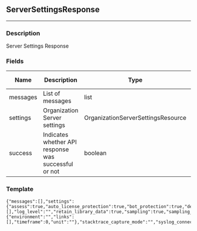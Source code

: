 ## ServerSettingsResponse
---
### Description
Server Settings Response
### Fields
| Name | Description | Type | Allowed Values | Required |
| ---- | ----------- | ---- | -------------- | -------- |
| messages | List of messages | list |  | false |
| settings | Organization Server settings | OrganizationServerSettingsResource |  | false |
| success | Indicates whether API response was successful or not | boolean |  | false |
### Template
```
{"messages":[],"settings":{"assess":true,"auto_license_protection":true,"bot_protection":true,"default_environment":"","defend":true,"environment":"","links":[],"log_level":"","retain_library_data":true,"sampling":true,"sampling_baseline":0,"sampling_frequency":0,"sampling_window":0,"server_cleanup_enhanced":true,"server_cleanup_policy":{"environment":"","links":[],"timeframe":0,"unit":""},"stacktrace_capture_mode":"","syslog_connection_type":"","syslog_enabled":true,"syslog_facility_code":0,"syslog_ip_address":"","syslog_port_number":0,"syslog_protocol":"","syslog_severity_blocked":"","syslog_severity_blocked_perimeter":"","syslog_severity_exploited":"","syslog_severity_probed":"","syslog_severity_probed_perimeter":"","syslog_severity_suspicious":"","telemetry_enabled":true},"success":true}
```
